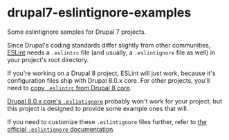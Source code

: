 # drupal7-eslintignore-examples

Some eslintignore samples for Drupal 7 projects.

Since Drupal's coding standards differ slightly from other communities, [ESLint](http://eslint.org/) needs a `.eslintrc` file (and usually, a `.eslintignore` file as well) in your project's root directory. 

If you're working on a Drupal 8 project, ESLint will just work, because it's configuration files ship with Drupal 8.0.x core. For other projects, you'll need to [copy `.eslintrc` from Drupal 8 core](http://cgit.drupalcode.org/drupal/tree/.eslintrc).

[Drupal 8.0.x core's `.eslintignore`](http://cgit.drupalcode.org/drupal/tree/.eslintignore) probably won't work for your project, but this project is designed to provide some example ones that will.

If you need to customize these `.eslintignore` files further, refer to [the official `.eslintignore` documentation](http://eslint.org/docs/user-guide/configuring#ignoring-files-and-directories).
